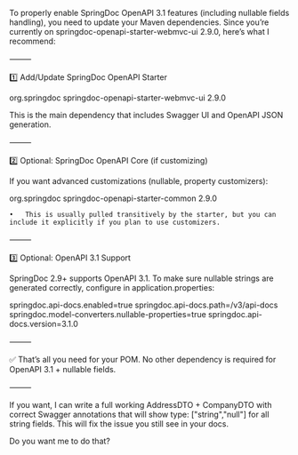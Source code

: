To properly enable SpringDoc OpenAPI 3.1 features (including nullable fields handling), you need to update your Maven dependencies. Since you’re currently on springdoc-openapi-starter-webmvc-ui 2.9.0, here’s what I recommend:

⸻

1️⃣ Add/Update SpringDoc OpenAPI Starter

<dependency>
    <groupId>org.springdoc</groupId>
    <artifactId>springdoc-openapi-starter-webmvc-ui</artifactId>
    <version>2.9.0</version>
</dependency>

This is the main dependency that includes Swagger UI and OpenAPI JSON generation.

⸻

2️⃣ Optional: SpringDoc OpenAPI Core (if customizing)

If you want advanced customizations (nullable, property customizers):

<dependency>
    <groupId>org.springdoc</groupId>
    <artifactId>springdoc-openapi-starter-common</artifactId>
    <version>2.9.0</version>
</dependency>

	•	This is usually pulled transitively by the starter, but you can include it explicitly if you plan to use customizers.

⸻

3️⃣ Optional: OpenAPI 3.1 Support

SpringDoc 2.9+ supports OpenAPI 3.1. To make sure nullable strings are generated correctly, configure in application.properties:

springdoc.api-docs.enabled=true
springdoc.api-docs.path=/v3/api-docs
springdoc.model-converters.nullable-properties=true
springdoc.api-docs.version=3.1.0


⸻

✅ That’s all you need for your POM. No other dependency is required for OpenAPI 3.1 + nullable fields.

⸻

If you want, I can write a full working AddressDTO + CompanyDTO with correct Swagger annotations that will show type: ["string","null"] for all string fields. This will fix the issue you still see in your docs.

Do you want me to do that?